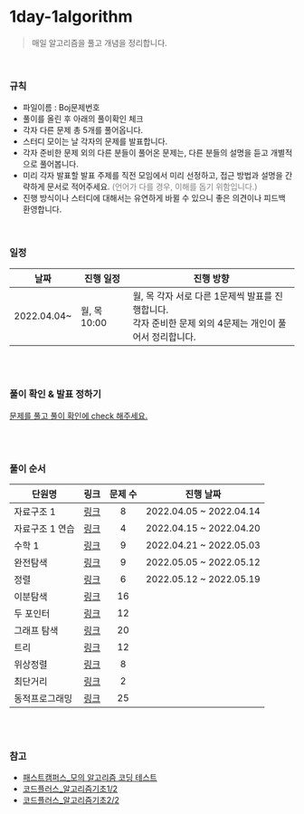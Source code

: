 # 1day-1algorithm
> 매일 알고리즘을 풀고 개념을 정리합니다.

<br/>

### 규칙

- 파일이름 : Boj문제번호
- 풀이를 올린 후 아래의 풀이확인 체크
- 각자 다른 문제 총 5개를 풀어옵니다.
- 스터디 모이는 날 각자의 문제를 발표합니다.
- 각자 준비한 문제 외의 다른 분들이 풀어온 문제는, 다른 분들의 설명을 듣고 개별적으로 풀어봅니다.
- 미리 각자 발표할 발표 주제를 직전 모임에서 미리 선정하고, 접근 방법과 설명을 간략하게 문서로 적어주세요. 
  <span style="color:gray"> (언어가 다를 경우, 이해를 돕기 위함입니다.) </span>
- 진행 방식이나 스터디에 대해서는 유연하게 바뀔 수 있으니 좋은 의견이나 피드백 환영합니다.

<br/>

### 일정

 |날짜|진행 일정| 진행 방향|
 |---|---|---|
 |2022.04.04~|월, 목 10:00  | 월, 목 각자 서로 다른 1문제씩 발표를 진행합니다. </br> 각자 준비한 문제 외의 4문제는 개인이 풀어서 정리합니다. </br> |

<br/><br/>

### 풀이 확인 &  발표 정하기

[문제를 풀고 풀이 확인에 check 해주세요.](문제풀이확인.md)

<br/><br/>

### 풀이 순서

| 단원명 | 링크 | 문제 수 | 진행 날짜|
|---|---|:---:|---|
|자료구조 1| [링크](문제풀이순서/01자료구조1/README.md) |8|2022.04.05 ~ 2022.04.14|
|자료구조 1 연습|[링크](문제풀이순서/01-1자료구조1연습/README.md) |4|2022.04.15 ~ 2022.04.20|
|수학 1|[링크](문제풀이순서/02수학1/README.md) |9|2022.04.21 ~ 2022.05.03|
|완전탐색|[링크](문제풀이순서/03완전탐색/README.md)|9|2022.05.05 ~ 2022.05.12|
|정렬|[링크](문제풀이순서/04정렬/README.md)|6|2022.05.12 ~ 2022.05.19 |
|이분탐색|[링크](문제풀이순서/05이분탐색/README.md)|16||
|두 포인터|[링크](문제풀이순서/06두포인터/README.md)|12||
|그래프 탐색|[링크](문제풀이순서/07그래프검색/README.md)|20||
|트리|[링크](문제풀이순서/08트리/README.md)|12||
|위상정렬|[링크](문제풀이순서/09위상정렬/README.md)|8||
|최단거리|[링크](문제풀이순서/10최단거리/README.md)|2||
|동적프로그래밍|[링크](문제풀이순서/11동적프로그래밍/README.md)|25||



<br/><br/>



### 참고

* [패스트캠퍼스_모의 알고리즘 코딩 테스트](https://github.com/rhs0266/FastCampus/tree/main/%EA%B0%95%EC%9D%98%20%EC%9E%90%EB%A3%8C)
* [코드플러스_알고리즘기초1/2](https://code.plus/course/41)
* [코드플러스_알고리즘기초2/2](https://code.plus/course/42)
